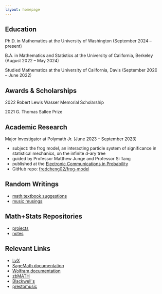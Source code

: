 ```yaml
---
layout: homepage
---
```

## Education
Ph.D. in Mathematics at the University of Washington (September 2024 – present)

B.A. in Mathematics and Statistics at the University of California, Berkeley (August 2022 – May 2024)

Studied Mathematics at the University of California, Davis (September 2020 – June 2022)

## Awards & Scholarships
2022 Robert Lewis Wasser Memorial Scholarship

2021 G. Thomas Sallee Prize

## Academic Research

Major Investigator at Polymath Jr. (June 2023 – September 2023)
- subject: the frog model, an interacting particle system of significance in statistical mechanics, on the infinite $d$-ary tree
- guided by Professor Matthew Junge and Professor Si Tang
- published at the [Electronic Communications in Probability](https://doi.org/10.1214/24-ECP606)
- GitHub repo: [fredcheng02/frog-model](https://github.com/fredcheng02/frog-model)

## Random Writings
- [math textbook suggestions](writings/mathtexts.md)
- [music musings](writings/musicmusings.md)

## Math+Stats Repositories
- [projects](https://github.com/fredcheng02/mathprojects)
- [notes](https://github.com/fredcheng02/MathStatsNotes)

## Relevant Links
- [LyX](https://www.lyx.org/)
- [SageMath documentation](https://doc.sagemath.org/html/en/index.html)
- [Wolfram documentation](https://reference.wolfram.com/language/)
- [zbMATH](https://zbmath.org/)
- [Blackwell's](https://blackwells.co.uk/bookshop/home)
- [prestomusic](https://www.prestomusic.com/)
